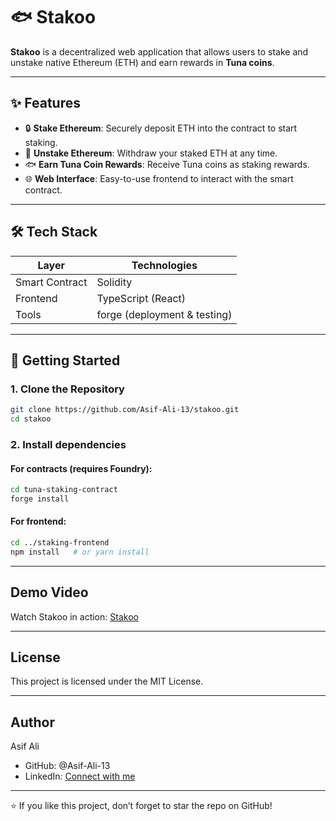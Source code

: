 # 🐟 Stakoo

**Stakoo** is a decentralized web application that allows users to stake and unstake native Ethereum (ETH) and earn rewards in **Tuna coins**.  

---

## ✨ Features

- 🔒 **Stake Ethereum**: Securely deposit ETH into the contract to start staking.  
- 💸 **Unstake Ethereum**: Withdraw your staked ETH at any time.  
- 🐟 **Earn Tuna Coin Rewards**: Receive Tuna coins as staking rewards.  
- 🌐 **Web Interface**: Easy-to-use frontend to interact with the smart contract.  

---

## 🛠️ Tech Stack

| Layer           | Technologies                                  |
|-----------------|-----------------------------------------------|
| Smart Contract  | Solidity                                      |
| Frontend        | TypeScript (React)               |
| Tools           | forge (deployment & testing)      |




---

## 🚀 Getting Started

### 1. Clone the Repository
```bash
git clone https://github.com/Asif-Ali-13/stakoo.git
cd stakoo
```

### 2. Install dependencies
#### For contracts (requires Foundry):
```bash
cd tuna-staking-contract
forge install
```


#### For frontend:
```bash
cd ../staking-frontend
npm install   # or yarn install
```

---

## Demo Video
Watch Stakoo in action: [Stakoo](https://drive.google.com/file/d/11SETex52E4uYMNU9MQL3JHfswOVx_g5X/view?usp=sharing)

---

## License

This project is licensed under the MIT License.

---

## Author
Asif Ali

- GitHub: @Asif-Ali-13
- LinkedIn: [Connect with me](https://www.linkedin.com/in/asif-ali-267772285/)

---

⭐ If you like this project, don’t forget to star the repo on GitHub!